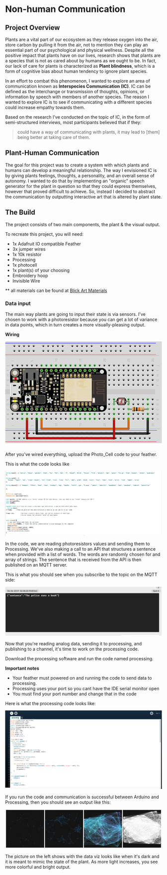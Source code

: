 # __Non-human Communication__

## Project Overview

Plants are a vital part of our ecosystem as they release oxygen into the air, store carbon by pulling it from the air, not to mention they can play an essential part of our psychological and physical wellness. Despite all the positive impact that plants have on our lives, research shows that plants are a species that is not as cared about by humans as we ought to be. In fact, our lack of care for plants is characterized as __Plant blindness__, which is a form of cognitive bias about human tendency to ignore plant species.

In an effort to combat this phenomenon, I wanted to explore an area of communication known as __Interspecies Communication (IC)__. IC can be defined as the interchange or transmission of thoughts, opinions, or information by speech with members of another species. The reason I wanted to explore IC is to see if communicating with a different species could increase empathy towards them.

Based on the research I've conducted on the topic of IC, in the form of semi-structured interviews, most participants believed that if they:
> could have a way of communicating with plants, it may lead to [them] being better at taking care of them.

## Plant-Human Communication
The goal for this project was to create a system with which plants and humans can develop a meaningful relationship. The way I envisioned IC is by giving plants feelings, thoughts, a personality, and an overall sense of autonomy. I wanted to do that by implementing an "organic" speech generator for the plant in question so that they could express themselves, however that proved difficult to achieve. So, instead I decided to abstract the communication by outputting interactive art that is altered by plant state.

## The Build
The project consists of two main components, the plant & the visual output.


To recreate this project, you will need:
- 1x Adafruit IO compatible Feather
- 3x jumper wires
- 1x 10k resistor
- Processing
- 1x photocell
- 1x plant(s) of your choosing
- Embroidery hoop
- Invisible Wire


** all materials can be found at [Blick Art Materials](https://www.dickblick.com/)

### Data input
The main way plants are going to input their state is via sensors. I've chosen to work with a photoresistor because you can get a lot of variance in data points, which in turn creates a more visually-pleasing output.

__Wiring__

![wiring](photo.png)

After you've wired everything, upload the Photo_Cell code to your feather.

This is what the code looks like

![wiring](1.png)

In the code, we are reading photoresistors values and sending them to Processing. We've also making a call to an API that structures a sentence when provided with a list of words. The words are randomly chosen for and array of strings. The sentence that is received from the API is then published on an MQTT server.

This is what you should see when you subscribe to the topic on the MQTT side:

![wiring](3.png)

Now that you're reading analog data, sending it to processing, and publishing to a channel, it's time to work on the processing code.

Download the processing software and run the code named processing.

**Important notes**
- Your feather must powered on and running the code to send data to processing.
- Processing uses your port so you cant have the IDE serial monitor open
- You must find your port number and change that in the code

Here is what the processing code looks like:

![wiring](pro.png)

If you run the code and communication is successful between Arduino and Processing, then you should see an output like this:

![wiring](al.png)

The picture on the left shows with the data viz looks like when it's dark and it is meant to mimic the state of the plant. As more light increases, you see more colorful and bright output. 

